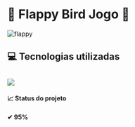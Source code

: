 <h1> 🐥 Flappy Bird Jogo 🐥</h1>  

![flappy](https://user-images.githubusercontent.com/97797728/184505796-f3c7d9f0-de06-44a8-b945-21b837962c08.png)


<h2> 💻 Tecnologias utilizadas <h2>

<img src="https://img.shields.io/badge/java-%23ED8B00.svg?style=for-the-badge&logo=java&logoColor=white" />


<br>
<h4>📈 Status do projeto <h4>    
 ✔ 95%
